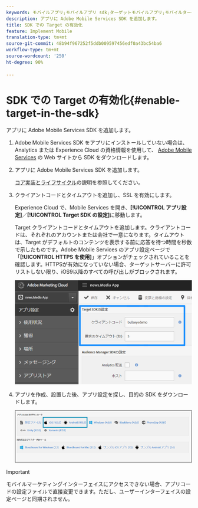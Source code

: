 ```yaml
---
keywords: モバイルアプリ;モバイルアプリ sdk;ターゲットモバイルアプリ;モバイルターゲット sdk;モバイルアプリ sdk;sdk での target の有効化
description: アプリに Adobe Mobile Services SDK を追加します。
title: SDK での Target の有効化
feature: Implement Mobile
translation-type: tm+mt
source-git-commit: 48b94f967252f5ddb009597456edf0a43bc54ba6
workflow-type: tm+mt
source-wordcount: '250'
ht-degree: 90%

---
```



# SDK での Target の有効化{#enable-target-in-the-sdk}

アプリに Adobe Mobile Services SDK を追加します。

1. Adobe Mobile Services SDK をアプリにインストールしていない場合は、Analytics または Experience Cloud の資格情報を使用して、 [Adobe Mobile Services](https://mobilemarketing.adobe.com) の Web サイトから SDK をダウンロードします。

1. アプリに Adobe Mobile Services SDK を追加します。

   [コア実装とライフサイクル](https://experienceleague.adobe.com/docs/mobile-services/ios/getting-started-ios/dev-qs.html)の説明を参照してください。

1. クライアントコードとタイムアウトを追加し、SSL を有効にします。

   Experience Cloud で、Mobile Services を開き、**[!UICONTROL アプリ設定]**／**[!UICONTROL Target SDK の設定]**&#x200B;に移動します。

   Target クライアントコードとタイムアウトを追加します。クライアントコードは、それぞれのアカウントまたは会社で一意になります。タイムアウトは、Target がデフォルトのコンテンツを表示する前に応答を待つ時間を秒数で示したものです。Adobe Mobile Services のアプリ設定ページで「**[!UICONTROL HTTPS を使用]**」オプションがチェックされていることを確認します。HTTPSが有効になっていない場合、ターゲットサーバーに許可リストしない限り、iOS9以降のすべての呼び出しがブロックされます。

   ![](assets/mobile-clientcode.png)

1. アプリを作成、設置した後、アプリ設定を探し、目的の SDK をダウンロードします。

   ![](assets/download-sdk.png)

>[!IMPORTANT]
>
> モバイルマーケティングインターフェイスにアクセスできない場合、アプリコードの設定ファイルで直接変更できます。ただし、ユーザーインターフェイスの設定ページと同期されません。

